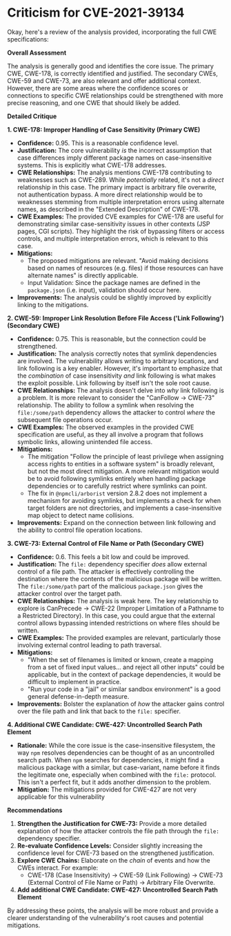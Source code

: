 # Criticism for CVE-2021-39134

Okay, here's a review of the analysis provided, incorporating the full CWE specifications:

**Overall Assessment**

The analysis is generally good and identifies the core issue. The primary CWE, CWE-178, is correctly identified and justified. The secondary CWEs, CWE-59 and CWE-73, are also relevant and offer additional context. However, there are some areas where the confidence scores or connections to specific CWE relationships could be strengthened with more precise reasoning, and one CWE that should likely be added.

**Detailed Critique**

**1. CWE-178: Improper Handling of Case Sensitivity (Primary CWE)**

*   **Confidence:** 0.95.  This is a reasonable confidence level.
*   **Justification:** The core vulnerability *is* the incorrect assumption that case differences imply different package names on case-insensitive systems. This is explicitly what CWE-178 addresses.
*   **CWE Relationships:**  The analysis mentions CWE-178 contributing to weaknesses such as CWE-289. While *potentially* related, it's not a *direct* relationship in this case. The primary impact is arbitrary file overwrite, not authentication bypass. A more direct relationship would be to weaknesses stemming from multiple interpretation errors using alternate names, as described in the "Extended Description" of CWE-178.
*   **CWE Examples:** The provided CVE examples for CWE-178 are useful for demonstrating similar case-sensitivity issues in other contexts (JSP pages, CGI scripts).  They highlight the risk of bypassing filters or access controls, and multiple interpretation errors, which is relevant to this case.
*   **Mitigations:**
    *   The proposed mitigations are relevant.  "Avoid making decisions based on names of resources (e.g. files) if those resources can have alternate names" is directly applicable.
    *   Input Validation: Since the package names are defined in the `package.json` (i.e. input), validation should occur here.
*   **Improvements:** The analysis could be slightly improved by explicitly linking to the mitigations.

**2. CWE-59: Improper Link Resolution Before File Access ('Link Following') (Secondary CWE)**

*   **Confidence:** 0.75. This is reasonable, but the connection could be strengthened.
*   **Justification:** The analysis correctly notes that symlink dependencies are involved. The vulnerability allows writing to arbitrary locations, and link following is a key enabler. However, it's important to emphasize that the *combination* of case insensitivity *and* link following is what makes the exploit possible. Link following by itself isn't the sole root cause.
*   **CWE Relationships:** The analysis doesn't delve into *why* link following is a problem. It is more relevant to consider the "CanFollow -> CWE-73" relationship. The ability to follow a symlink when resolving the `file:/some/path` dependency allows the attacker to control *where* the subsequent file operations occur.
*   **CWE Examples:** The observed examples in the provided CWE specification are useful, as they all involve a program that follows symbolic links, allowing unintended file access.
*   **Mitigations:**
    *   The mitigation "Follow the principle of least privilege when assigning access rights to entities in a software system" is broadly relevant, but not the most direct mitigation. A more relevant mitigation would be to avoid following symlinks entirely when handling package dependencies or to carefully restrict where symlinks can point.
    *  The fix in `@npmcli/arborist` version 2.8.2 does not implement a mechanism for avoiding symlinks, but implements a check for when target folders are not directories, and implements a case-insensitive map object to detect name collisions.
*   **Improvements:** Expand on the connection between link following and the ability to control file operation locations.

**3. CWE-73: External Control of File Name or Path (Secondary CWE)**

*   **Confidence:** 0.6. This feels a bit low and could be improved.
*   **Justification:** The `file:` dependency specifier *does* allow external control of a file path. The attacker is effectively controlling the destination where the contents of the malicious package will be written. The `file:/some/path` part of the malicious `package.json` gives the attacker control over the target path.
*   **CWE Relationships:** The analysis is weak here. The key relationship to explore is CanPrecede -> CWE-22 (Improper Limitation of a Pathname to a Restricted Directory). In this case, you could argue that the external control allows bypassing intended restrictions on where files should be written.
*   **CWE Examples:** The provided examples are relevant, particularly those involving external control leading to path traversal.
*   **Mitigations:**
    *   "When the set of filenames is limited or known, create a mapping from a set of fixed input values... and reject all other inputs" could be applicable, but in the context of package dependencies, it would be difficult to implement in practice.
    *   "Run your code in a "jail" or similar sandbox environment" is a good general defense-in-depth measure.
*   **Improvements:** Bolster the explanation of *how* the attacker gains control over the file path and link that back to the `file:` specifier.

**4. Additional CWE Candidate: CWE-427: Uncontrolled Search Path Element**

*  **Rationale:** While the core issue is the case-insensitive filesystem, the way `npm` resolves dependencies can be thought of as an uncontrolled search path. When `npm` searches for dependencies, it might find a malicious package with a similar, but case-variant, name before it finds the legitimate one, especially when combined with the `file:` protocol. This isn't a perfect fit, but it adds another dimension to the problem.
* **Mitigation:** The mitigations provided for CWE-427 are not very applicable for this vulnerability

**Recommendations**

1.  **Strengthen the Justification for CWE-73:** Provide a more detailed explanation of how the attacker controls the file path through the `file:` dependency specifier.
2.  **Re-evaluate Confidence Levels:** Consider slightly increasing the confidence level for CWE-73 based on the strengthened justification.
3.  **Explore CWE Chains:** Elaborate on the *chain* of events and how the CWEs interact. For example:
    *   CWE-178 (Case Insensitivity) -> CWE-59 (Link Following) -> CWE-73 (External Control of File Name or Path) -> Arbitrary File Overwrite.
4.  **Add additional CWE Candidate: CWE-427: Uncontrolled Search Path Element**

By addressing these points, the analysis will be more robust and provide a clearer understanding of the vulnerability's root causes and potential mitigations.